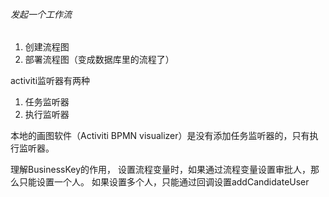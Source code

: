 ###### 发起一个工作流
1. 创建流程图
2. 部署流程图（变成数据库里的流程了）

activiti监听器有两种
1. 任务监听器
2. 执行监听器

本地的画图软件（Activiti BPMN visualizer）是没有添加任务监听器的，只有执行监听器。

理解BusinessKey的作用，
设置流程变量时，如果通过流程变量设置审批人，那么只能设置一个人。
如果设置多个人，只能通过回调设置addCandidateUser


